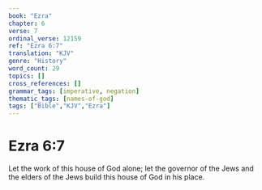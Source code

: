 ```yaml
---
book: "Ezra"
chapter: 6
verse: 7
ordinal_verse: 12159
ref: "Ezra 6:7"
translation: "KJV"
genre: "History"
word_count: 29
topics: []
cross_references: []
grammar_tags: [imperative, negation]
thematic_tags: [names-of-god]
tags: ["Bible","KJV","Ezra"]
---
```


# Ezra 6:7

Let the work of this house of God alone; let the governor of the Jews and the elders of the Jews build this house of God in his place.
